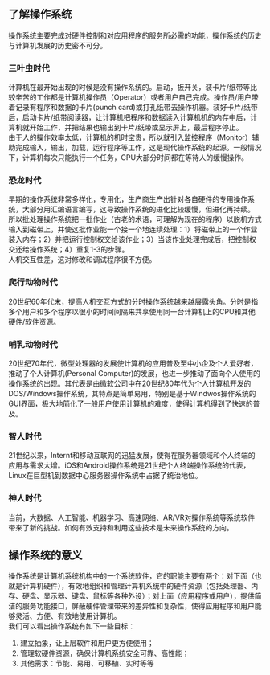 ## 了解操作系统      
操作系统主要完成对硬件控制和对应用程序的服务所必需的功能，操作系统的历史与计算机发展的历史密不可分。      

### 三叶虫时代      
计算机在最开始出现的时候是没有操作系统的。启动，扳开关，装卡片/纸带等比较辛苦的工作都是计算机操作员（Operator）或者用户自己完成。操作员/用户带着记录有程序和数据的卡片(punch card)或打孔纸带去操作机器。装好卡片/纸带后，启动卡片/纸带阅读器，让计算机把程序和数据读入计算机机的内存中后，计算机就开始工作，并把结果也输出到卡片/纸带或显示屏上，最后程序停止。        
由于人的操作效率太低，计算机的机时宝贵，所以就引入监控程序（Monitor）辅助完成输入，输出，加载，运行程序等工作，这是现代操作系统的起源。一般情况下，计算机每次只能执行一个任务，CPU大部分时间都在等待人的缓慢操作。      

### 恐龙时代     
早期的操作系统非常多样化，专用化，生产商生产出针对各自硬件的专用操作系统，大部分用汇编语言编写，这导致操作系统的进化比较缓慢，但进化再持续。     
所以批处理操作系统把一批作业（古老的术语，可理解为现在的程序）以脱机方式输入到磁带上，并使这批作业能一个接一个地连续处理：1）将磁带上的一个作业装入内存；2）并把运行控制权交给该作业；3）当该作业处理完成后，把控制权交还给操作系统；4）重复1-3的步骤。       
人机交互性差，这对修改和调试程序很不方便。     

### 爬行动物时代
20世纪60年代末，提高人机交互方式的分时操作系统越来越展露头角。分时是指多个用户和多个程序以很小的时间间隔来共享使用同一台计算机上的CPU和其他硬件/软件资源。      

### 哺乳动物时代
20世纪70年代，微型处理器的发展使计算机的应用普及至中小企及个人爱好者，推动了个人计算机(Personal Computer)的发展，也进一步推动了面向个人使用的操作系统的出现。其代表是由微软公司中在20世纪80年代为个人计算机开发的DOS/Windows操作系统，其特点是简单易用，特别是基于Windwos操作系统的GUI界面，极大地简化了一般用户使用计算机的难度，使得计算机得到了快速的普及。     

### 智人时代
21世纪以来，Internt和移动互联网的迅猛发展，使得在服务器领域和个人终端的应用与需求大增。iOS和Android操作系统是21世纪个人终端操作系统的代表，Linux在巨型机到数据中心服务器操作系统中占据了统治地位。      

### 神人时代    
当前，大数据、人工智能、机器学习、高速网络、AR/VR对操作系统等系统软件带来了新的挑战。如何有效支持和利用这些技术是未来操作系统的方向。       

## 操作系统的意义     
操作系统是计算机系统机构中的一个系统软件，它的职能主要有两个：对下面（也就是计算机硬件），有效地组织和管理计算机系统中的硬件资源（包括处理器、内存、硬盘、显示器、键盘、鼠标等各种外设）；对上面（应用程序或用户），提供简洁的服务功能接口，屏蔽硬件管理带来的差异性和复杂性，使得应用程序和用户能够灵活、方便、有效地使用计算机。     
我们可以看出操作系统有如下一些目标：     
1. 建立抽象，让上层软件和用户更方便使用；     
2. 管理软硬件资源，确保计算机系统安全可靠、高性能；     
3. 其他需求：节能、易用、可移植、实时等等      























